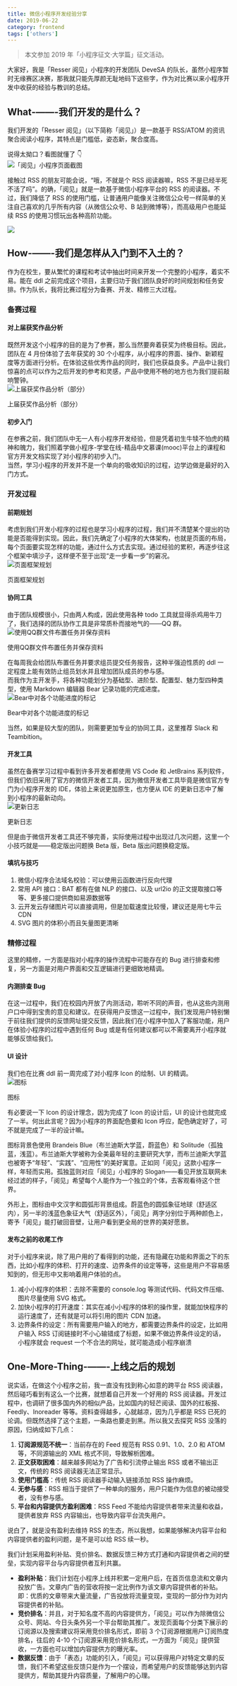 ```yaml
---
title: 微信小程序开发经验分享
date: 2019-06-22
category: frontend
tags: ['others']
---
```


> 本文参加 2019 年「小程序征文·大学篇」征文活动。

大家好，我是「Resser 阅见」小程序的开发团队 DeveSA 的队长，虽然小程序暂时无缘赛区决赛，那我就只能先厚颜无耻地码下这些字，作为对比赛以来小程序开发中收获的经验与教训的总结。

## What-——-我们开发的是什么？

我们开发的「Resser 阅见」（以下简称「阅见」）是一款基于 RSS/ATOM 的资讯聚合阅读小程序，其特点是门槛低，姿态新，聚合度高。

说得太拗口？看图就懂了 👇  
![「阅见」小程序页面截图](https://pic.rhinoc.top/2019-06-22-15612124193035.jpg)

接触过 RSS 的朋友可能会说，“哦，不就是个 RSS 阅读器嘛，RSS 不是已经半死不活了吗”。的确，「阅见」就是一款基于微信小程序平台的 RSS 的阅读器。不过，我们降低了 RSS 的使用门槛，让普通用户能像关注微信公众号一样简单的关注自己喜欢的几乎所有内容（从微信公众号、B 站到微博等），而高级用户也能延续 RSS 的使用习惯玩出各种高阶功能。

![](https://pic.rhinoc.top/mweb/15717478871884.jpg)

## How-——-我们是怎样从入门到不入土的？

作为在校生，要从繁忙的课程和考试中抽出时间来开发一个完整的小程序，着实不易。能在 ddl 之前完成这个项目，主要归功于我们团队良好的时间规划和任务安排。作为队长，我将比赛过程分为备赛、开发、精修三大过程。

### 备赛过程

#### 对上届获奖作品分析

既然开发这个小程序的目的是为了参赛，那么当然要奔着获奖为终极目标。因此，团队在 4 月份体验了去年获奖的 30 个小程序，从小程序的界面、操作、新颖程度等方面进行分析。在体验这些优秀作品的同时，我们也获益良多。产品中让我们惊喜的点可以作为之后开发的参考和灵感，产品中使用不畅的地方也为我们提前敲响警钟。  
![上届获奖作品分析（部分）](https://pic.rhinoc.top/2019-06-21-06BF6988-ABAF-4B9E-87C2-C21632736E38.png)

<figcaption class="image-caption">上届获奖作品分析（部分）</figcaption>

#### 初步入门

在参赛之前，我们团队中无一人有小程序开发经验，但是凭着初生牛犊不怕虎的精神和魄力，我们照着学做小程序-学堂在线-精品中文慕课(mooc)平台上的课程和官方开发文档实现了对小程序的初步入门。  
当然，学习小程序的开发并不是一个单向的吸收知识的过程，边学边做是最好的入门方式。

### 开发过程

#### 前期规划

考虑到我们开发小程序的过程也是学习小程序的过程，我们并不清楚某个提出的功能是否能得到实现。因此，我们先确定了小程序的大体架构，也就是页面的布局，每个页面要实现怎样的功能，通过什么方式去实现。通过经验的累积，再逐步往这个框架中填沙子，这样便不至于出现“走一步看一步”的窘况。  
![页面框架规划](https://pic.rhinoc.top/2019-06-21-D1C1A575-6A08-4B59-B703-613DCFC14435.png)

<figcaption class="image-caption">页面框架规划</figcaption>

#### 协同工具

由于团队规模很小，只由两人构成，因此使用各种 todo 工具就显得杀鸡用牛刀了，我们选择的团队协作工具是非常质朴而接地气的——QQ 群。  
![使用QQ群文件布置任务并保存资料](https://pic.rhinoc.top/2019-06-21-D6B1CEAC-7D37-4FCC-9F3B-3119B2C0582E.png)

<figcaption class="image-caption">使用QQ群文件布置任务并保存资料</figcaption>

在每周我会给团队布置任务并要求组员提交任务报告，这种半强迫性质的 ddl 一定程度上能有效防止组员划水并且增加团队成员的参与感。  
而我作为主开发手，将各种功能划分为基础型、进阶型、配置型、魅力型四种类型，使用 Markdown 编辑器 Bear 记录功能的完成进度。  
![Bear中对各个功能进度的标记](https://pic.rhinoc.top/2019-06-21-8466E2C8-0018-45BE-9081-4A856FF3E1B7.png)

<figcaption class="image-caption">Bear中对各个功能进度的标记</figcaption>

当然，如果是较大型的团队，则需要更加专业的协同工具，这里推荐 Slack 和 Teambition。

#### 开发工具

虽然在备赛学习过程中看到许多开发者都使用 VS Code 和 JetBrains 系列软件，但我们依旧采用了官方的微信开发者工具，因为微信开发者工具毕竟是微信官方专门为小程序开发的 IDE，体验上来说更加原生，也方便从 IDE 的更新日志中了解到小程序的最新动向。  
![更新日志](https://pic.rhinoc.top/2019-06-21-82D3597C-017A-4020-B35E-B445F8168FC8.png)

<figcaption class="image-caption">更新日志</figcaption>

但是由于微信开发者工具还不够完善，实际使用过程中出现过几次问题，这里一个小技巧就是——稳定版出问题换 Beta 版，Beta 版出问题换稳定版。

#### 填坑与技巧

1.  微信小程序合法域名校验：可以使用云函数进行反向代理
2.  常用 API 接口：BAT 都有在做 NLP 的接口、以及 url2io 的正文提取接口等等、更多接口提供商如易源数据等
3.  云开发云存储图片可以直接调用，但是加载速度比较慢，建议还是用七牛云 CDN
4.  SVG 图片的体积小而且矢量图更清晰

### 精修过程

这里的精修，一方面是指对小程序的操作流程中可能存在的 Bug 进行排查和修复，另一方面是对用户界面和交互逻辑进行更细致地精调。

#### 内测排查 Bug

在这一过程中，我们在校园内开放了内测活动，聆听不同的声音，也从这些内测用户口中得到宝贵的意见和建议。在获得用户反馈这一过程中，我们发现用户特别懒于前往我们提供的反馈网址提交反馈，因此我们在小程序中加入了客服功能，用户在体验小程序的过程中遇到任何 Bug 或是有任何建议都可以不需要离开小程序就能够反馈给我们。

#### UI 设计

我们也在比赛 ddl 前一周完成了对小程序 Icon 的绘制、UI 的精调。  
![图标](https://pic.rhinoc.top/2019-06-21-7E8EE657-D322-4B37-81BA-39F312853E73.png)

<figcaption class="image-caption">图标</figcaption>

有必要说一下 Icon 的设计理念，因为完成了 Icon 的设计后，UI 的设计也就完成了一半。何出此言呢？因为小程序的界面配色要和 Icon 呼应，配色确定好了，可不就是完成了一半的设计嘛。

图标背景色使用 Brandeis Blue（布兰迪斯大学蓝，蔚蓝色）和 Solitude（孤独蓝，浅蓝）。布兰迪斯大学被称为全美最年轻的主要研究大学，而布兰迪斯大学蓝也被寄予“年轻”、“实践”、“应用性”的美好寓意。正如同「阅见」这款小程序一样，年轻而实用。孤独蓝则对应「阅见」小程序的 Slogan——看见开放互联网未经过滤的样子，「阅见」希望每个人能作为一个独立的个体，去客观看待这个世界。

外形上，图标由中文汉字和圆弧形背景组成。蔚蓝色的圆弧象征地球（舒适区内），另一半的浅蓝色象征大气（舒适区外），「阅见」两字分别位于两种颜色上，寄予「阅见」能打破回音壁，让用户看到更全局的世界的美好愿景。

#### 发布之前的收尾工作

对于小程序来说，除了用户用的了看得到的功能，还有隐藏在功能和界面之下的东西，比如小程序的体积、打开的速度、边界条件的设定等等，这些是用户不容易感知到的，但无形中又影响着用户体验的点。

1.  减小小程序的体积：去除不需要的 console.log 等测试代码、代码文件压缩、图片尽量使用 SVG 格式。
2.  加快小程序的打开速度：其实在减小小程序的体积的操作里，就能加快程序的运行速度了，还有就是可以将引用的图片 CDN 加速。
3.  边界条件的设定：所有需要用户输入的地方，都需要边界条件的设定，比如用户输入 RSS 订阅链接时不小心输错成了标题，如果不做边界条件设定的话，小程序就会 request 一个不合法的网址，就可能造成小程序崩溃

## One-More-Thing-——-上线之后的规划

说实话，在做这个小程序之前，我一直没有找到称心如意的跨平台 RSS 阅读器，然后碰巧看到有这么一个比赛，就想着自己开发一个好用的 RSS 阅读器。开发过程中，也调研了很多国内外的相似产品，比如国内的轻芒阅读、国外的红板报、Feedly、Inoreader 等等。资料查得越多，心就越凉，因为几乎都是 RSS 已死的论调。但既然选择了这个主题，一条路也要走到黑。所以我又去探究 RSS 没落的原因，归纳成如下几点：

1.  **订阅源规范不统一**：当前存在的 Feed 规范有 RSS 0.91、1.0、2.0 和 ATOM 等，不同源输出的 XML 格式不同，导致解析困难。
2.  **正文获取困难**：越来越多网站为了广告和引流停止输出 RSS 或者不输出正文，传统的 RSS 阅读器无法正常显示。
3.  **使用门槛高**：传统 RSS 阅读器手动输入链接添加 RSS 操作麻烦。
4.  **无参与感**：RSS 相当于提供了一种单向的服务，用户只能作为信息的被动接受者，没有参与感。
5.  **平台和内容提供方盈利困难**：RSS Feed 不能给内容提供者带来流量和收益，提供者放弃 RSS 内容输出，也导致内容平台流失用户。

说白了，就是没有盈利去维持 RSS 的生态，所以我想，如果能够解决内容平台和内容提供者的盈利问题，是不是可以给 RSS 续一秒。

我们计划采用盈利补贴、竞价排名、数据反馈三种方式打通和内容提供者之间的壁垒，实现内容平台与内容提供者互利共赢。

- **盈利补贴**：我们计划在小程序上线并积累一定用户后，在首页信息流和文章内投放广告。文章内广告的营收将按一定比例作为该文章内容提供者的补贴。即：优质的文章带来大量流量，广告投放将流量变现，变现的一部分作为对内容提供者的补贴。
- **竞价排名**：并且，对于知名度不高的内容提供方，「阅见」可以作为除微信公众号、网站、今日头条外另一个平台帮助其推广。发现页面每个分类下展示的订阅源以及搜索建议将采用竞价排名形式，即前 3 个订阅源根据用户订阅热度排名，往后的 4-10 个订阅源采用竞价排名形式，一方面为「阅见」提供营收，一方面也可以增加内容提供方的曝光率。
- **数据反馈**：由于「表态」功能的引入，「阅见」可以获得用户对特定文章的反馈，我们不希望这些反馈只是作为一个摆设，而希望用户的反馈能够达到内容提供方，帮助其提升内容质量，了解用户的心理。
